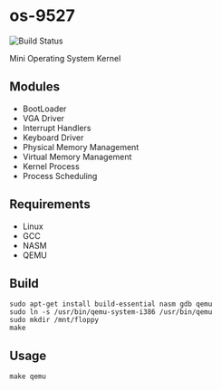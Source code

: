 # os-9527
![Build Status](https://img.shields.io/teamcity/codebetter/bt428.svg)

Mini Operating System Kernel

## Modules 
-  BootLoader 
-  VGA Driver
-  Interrupt Handlers
-  Keyboard Driver 
-  Physical Memory Management 
-  Virtual Memory Management
-  Kernel Process 
-  Process Scheduling

## Requirements
- Linux
- GCC
- NASM
- QEMU

## Build 
```
sudo apt-get install build-essential nasm gdb qemu
sudo ln -s /usr/bin/qemu-system-i386 /usr/bin/qemu
sudo mkdir /mnt/floppy
make
```

## Usage
```
make qemu
```
